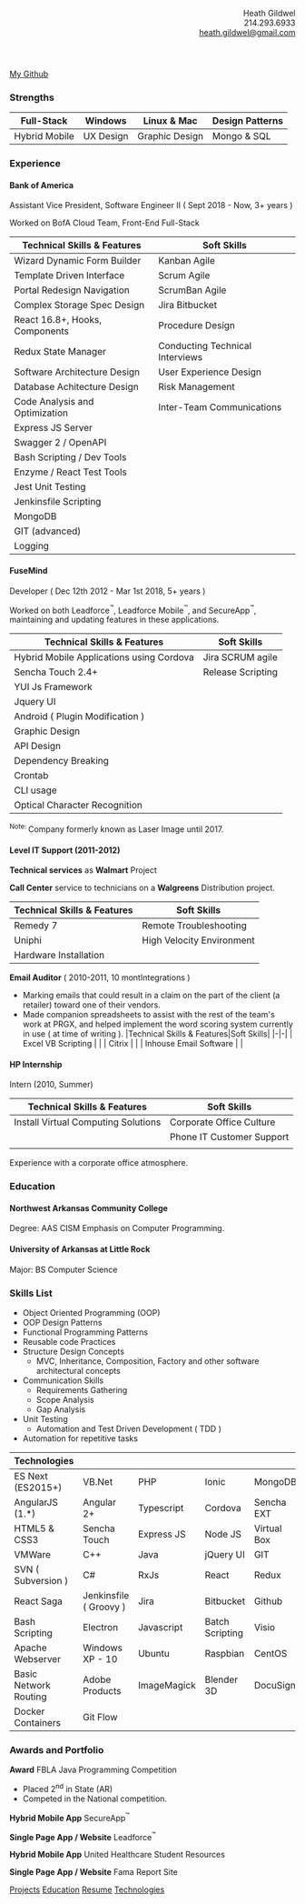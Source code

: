 <header>
  <p align="right">
    Heath Gildwel<br />
    214.293.6933<br />
    <a href="mailto:heath.gildwel@gmail.com?body=Please%20add%20contact%20information%20here%20as%20well%20as%20a%20role%20description&subject=Please%20indicate%20job%20title%20here">heath.gildwel@gmail.com</a><br>
  </p>
</header>

[My Github](https://github.com/hgehlhausen/hgehlhausen-curriculum-vitae/)

### Strengths

| Full-Stack    | Windows   | Linux & Mac    | Design Patterns |
| ------------- | --------- | -------------- | --------------- |
| Hybrid Mobile | UX Design | Graphic Design | Mongo & SQL     |

### Experience

#### Bank of America

Assistant Vice President, Software Engineer II ( Sept 2018 - Now, 3+ years )

Worked on BofA Cloud Team, Front-End Full-Stack

| Technical Skills & Features    | Soft Skills                     |
| ------------------------------ | ------------------------------- |
| Wizard Dynamic Form Builder    | Kanban Agile                    |
| Template Driven Interface      | Scrum Agile                     |
| Portal Redesign Navigation     | ScrumBan Agile                  |
| Complex Storage Spec Design    | Jira Bitbucket                  |
| React 16.8+, Hooks, Components | Procedure Design                |
| Redux State Manager            | Conducting Technical Interviews |
| Software Architecture Design   | User Experience Design          |
| Database Achitecture Design    | Risk Management                 |
| Code Analysis and Optimization | Inter-Team Communications       |
| Express JS Server              |                                 |
| Swagger 2 / OpenAPI            |                                 |
| Bash Scripting / Dev Tools     |                                 |
| Enzyme / React Test Tools      |                                 |
| Jest Unit Testing              |                                 |
| Jenkinsfile Scripting          |                                 |
| MongoDB                        |                                 |
| GIT (advanced)                 |                                 |
| Logging                        |                                 |

#### FuseMind

Developer ( Dec 12th 2012 - Mar 1st 2018, 5+ years )

Worked on both Leadforce<sup>&trade;</sup>, Leadforce Mobile<sup>&trade;</sup>, and SecureApp<sup>&trade;</sup>, maintaining and updating features in these applications.

| Technical Skills & Features              | Soft Skills       |
| ---------------------------------------- | ----------------- |
| Hybrid Mobile Applications using Cordova | Jira SCRUM agile  |
| Sencha Touch 2.4+                        | Release Scripting |
| YUI Js Framework                         |                   |
| Jquery UI                                |                   |
| Android ( Plugin Modification )          |                   |
| Graphic Design                           |                   |
| API Design                               |                   |
| Dependency Breaking                      |                   |
| Crontab                                  |                   |
| CLI usage                                |                   |
| Optical Character Recognition            |                   |

<sup>Note: </sup>Company formerly known as Laser Image until 2017.

#### Level IT Support (2011-2012)

**Technical services** as **Walmart** Project

**Call Center** service to technicians on a **Walgreens** Distribution project.

| Technical Skills & Features | Soft Skills               |
| --------------------------- | ------------------------- |
| Remedy 7                    | Remote Troubleshooting    |
| Uniphi                      | High Velocity Environment |
| Hardware Installation       |                           |

**Email Auditor** ( 2010-2011, 10 montIntegrations )

- Marking emails that could result in a claim on the part of the client (a retailer) toward one of their vendors.
- Made companion spreadsheets to assist with the rest of the team's work at PRGX, and helped implement the word scoring system currently in use ( at time of writing ).
  |Technical Skills & Features|Soft Skills|
  |-|-|
  | Excel VB Scripting | |
  | Citrix | |
  | Inhouse Email Software | |

#### HP Internship

Intern (2010, Summer)

| Technical Skills & Features         | Soft Skills               |
| ----------------------------------- | ------------------------- |
| Install Virtual Computing Solutions | Corporate Office Culture  |
|                                     | Phone IT Customer Support |
|                                     |                           |

Experience with a corporate office atmosphere.

### Education

#### Northwest Arkansas Community College

Degree: AAS CISM Emphasis on Computer Programming.

#### University of Arkansas at Little Rock

Major: BS Computer Science

### Skills List

- Object Oriented Programming (OOP)
- OOP Design Patterns
- Functional Programming Patterns
- Reusable code Practices
- Structure Design Concepts
  - MVC, Inheritance, Composition, Factory and other software architectural concepts
- Communication Skills
  - Requirements Gathering
  - Scope Analysis
  - Gap Analysis
- Unit Testing
  - Automation and Test Driven Development ( TDD )
- Automation for repetitive tasks

| Technologies          |                        |             |                 |             |
| --------------------- | ---------------------- | ----------- | --------------- | ----------- |
| ES Next (ES2015+)     | VB.Net                 | PHP         | Ionic           | MongoDB     |
| AngularJS (1.\*)      | Angular 2+             | Typescript  | Cordova         | Sencha EXT  |
| HTML5 & CSS3          | Sencha Touch           | Express JS  | Node JS         | Virtual Box |
| VMWare                | C++                    | Java        | jQuery UI       | GIT         |
| SVN ( Subversion )    | C#                     | RxJs        | React           | Redux       |
| React Saga            | Jenkinsfile ( Groovy ) | Jira        | Bitbucket       | Github      |
| Bash Scripting        | Electron               | Javascript  | Batch Scripting | Visio       |
| Apache Webserver      | Windows XP - 10        | Ubuntu      | Raspbian        | CentOS      |
| Basic Network Routing | Adobe Products         | ImageMagick | Blender 3D      | DocuSign    |
| Docker Containers | Git Flow | | | |

### Awards and Portfolio

**Award** FBLA Java Programming Competition

- Placed 2<sup>nd</sup> in State (AR)
- Competed in the National competition.

**Hybrid Mobile App** SecureApp<sup>&trade;</sup>

**Single Page App / Website** Leadforce<sup>&trade;</sup>

**Hybrid Mobile App** United Healthcare Student Resources

**Single Page App / Website** Fama Report Site

<!-- Strengths Full-Stack Windows Linux and Mac Design Patterns Hybrid Mobile Graphic Design UX Design SQL Databases Experience FuseMind, Developer ( Dec 12th 2012 - Mar 1st 2018, 5+ years ) Hybrid Mobile applications using Cordova, multiple JS frameworks. Graphic Design, Project Planning, Agile Development using Jira. API Design, Dependency Breaking and enforcing best practices. Company formerly known as Laser Image until 2017. Level IT Support (2011-2012) Technical services as Walmart Project Call Center service to technicians on a Walgreens Distribution project. Remote Troubleshooting, Experience with Remedy 7 and Uniphi, working in a highly active environment. Additionally, installed video cards into multiple Hewlett Packard PC&rsquo;s. Email Auditor ( 2010-2011, 10 months ) Marking emails that could result in a claim on the part of the client (a retailer) toward one of their vendors. Made companion spreadsheets to assist with the rest of the team&#39;s work at PRGX, and helped implement the word scoring system currently in use. Clerical and Analysis Skills, Citrix Use, and in-house software usage. HP Internship (2010, Summer) Experience with a corporate office atmosphere. Phone Supporting Printers and Computers. Dealt directly with customers. Education - Northwest Arkansas Community College, Degree: AAS CISM Emphasis on Computer Programming. Skills - Object Oriented Programming (OOP) - Design Patterns used to solve multiple issues, both Inheritance and Composition patterns of reusable code. Structure Design Concepts - MVC, Inheritance, Composition, Factory and other software architectural concepts. Communication Skills - Explaining technical concepts to clarify requirements quickly, and generating documentation for code when needed. Unit Testing - Automated testing and test-driven development. Automation - Crontab and Scheduled Tasks in production environments. Programming Languages and Frameworks, PHP, HTML5, CSS3, Javascript, ECMA 6 / 2016, VB.NET, PostgreSQL, MySQL, DOS, Bash, jQuery, jQuery UI, Angular 1, Angular 2+, Ionic 1, Ionic 2+, Cordova, SVG, Node, Express JS, Sencha Ext, Sencha Touch, RxJS, NoSQL, Apache, GIT, SVN, Typescript, C++, C#, Java Operating Systems - Experience with Windows XP thru 10, &nbsp;Linux Ubuntu 12.04x64, Ubuntu 13.04/10x64 on SecureBoot machines, Raspbian, CentOS Hardware Break-Fix - Installed multiple cards, hard drives, boards, and specialized components into PC&rsquo;s. Troubleshooting the device for issues with the physical layer. Graphic Design - including Adobe software, ImageMagick and other products. Software Experience - Microsoft Office, Google Docs and Services, Adobe Creative Suite, Blender 3D. Awards and Portfolio Award - FBLA Java Programming Competition Placed 2nd in State (AR) in Competed in the National competition. Mobile App - Londen SecureApp Project using Sencha Touch 2.4 and Apache Cordova. MVC Javascript Framework. Docusign Integration for signature on-site. Data Gathering and Validation based on complex, multi-state rule-set. Website - Leadforce Lead Management System PHP MVC Framework. Front-end UX Design and Implementation. Maintaining Existing project. Integrated Payment System Updates. Data Search and Management. Automated Tasks using Crontab. Mobile App - United Healthcare Student Resources Mobile App Sencha Touch 2 for first version, Ionic 2+ / Angular 2+ for second version. Complex API requests using React Observables. Translate concept images into working User Interfaces. Unit Testing via Mocha JS, Mocking required classes. Website - Fama Report Site Node / Express JS Backend. Separate Routing for API and Page requests. Login kept separate for reusability. Angular JS Front-End.</span>
-->

[Projects](./projects/)
[Education](./education)
[Resume](./resume/)
[Technologies](./technologies/)

